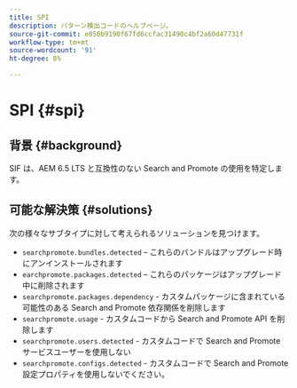 ```yaml
---
title: SPI
description: パターン検出コードのヘルプページ。
source-git-commit: e050b9190f67fd6ccfac31490c4bf2a60d47731f
workflow-type: tm+mt
source-wordcount: '91'
ht-degree: 8%

---
```


# SPI {#spi}

## 背景 {#background}

SIF は、AEM 6.5 LTS と互換性のない Search and Promote の使用を特定します。

<!-- Alexandru: drafting for now ## Possible implications and risks {#implications-and-risks} -->

## 可能な解決策 {#solutions}

次の様々なサブタイプに対して考えられるソリューションを見つけます。

* `searchpromote.bundles.detected` – これらのバンドルはアップグレード時にアンインストールされます
* `earchpromote.packages.detected` – これらのパッケージはアップグレード中に削除されます
* `searchpromote.packages.dependency` - カスタムパッケージに含まれている可能性のある Search and Promote 依存関係を削除します
* `searchpromote.usage` - カスタムコードから Search and Promote API を削除します
* `searchpromote.users.detected` - カスタムコードで Search and Promote サービスユーザーを使用しない
* `searchpromote.configs.detected` - カスタムコードで Search and Promote 設定プロパティを使用しないでください。